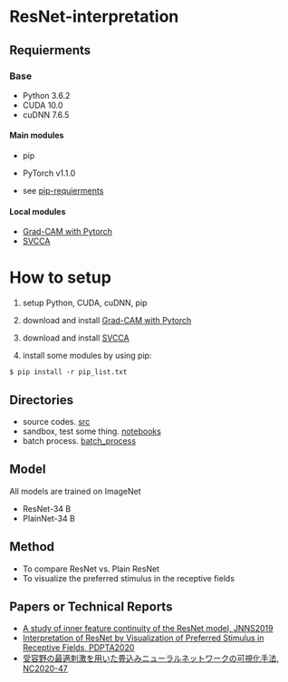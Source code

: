 # ResNet-interpretation

## Requierments
 
### Base

* Python 3.6.2
* CUDA 10.0
* cuDNN 7.6.5

#### Main modules

* pip
* PyTorch v1.1.0

* see [pip-requierments](pip_list.txt)

#### Local modules
* [Grad-CAM with Pytorch](https://github.com/gentaman/grad-cam-pytorch)
* [SVCCA](https://github.com/ShounoLab/svcca/tree/v2)

# How to setup

1. setup Python, CUDA, cuDNN, pip
1. download and install [Grad-CAM with Pytorch](https://github.com/gentaman/grad-cam-pytorch)
1. download and install [SVCCA](https://github.com/ShounoLab/svcca/tree/v2)

1. install some modules by using pip: 
```
$ pip install -r pip_list.txt
```


## Directories

* source codes. [src](src/)
* sandbox, test some thing. [notebooks](notebooks/)
* batch process. [batch\_process](batch_process/)


## Model

All models are trained on ImageNet

* ResNet-34 B
* PlainNet-34 B

## Method


* To compare ResNet vs. Plain ResNet
* To visualize the preferred stimulus in the receptive fields

## Papers or Technical Reports
* [A study of inner feature continuity of the ResNet model, JNNS2019](http://www.cns.pi.titech.ac.jp/JNNS2019/img/2019program.pdf)
* [Interpretation of ResNet by Visualization of Preferred Stimulus in Receptive Fields, PDPTA2020](https://arxiv.org/abs/2006.01645)
* [受容野の最適刺激を用いた畳込みニューラルネットワークの可視化手法, NC2020-47](https://www.ieice.org/ken/paper/20210303CCdq/)

